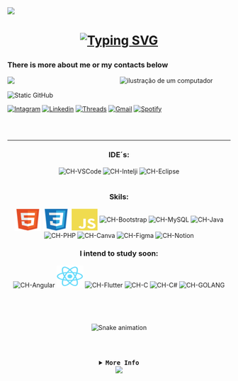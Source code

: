 <img src="https://capsule-render.vercel.app/api?type=waving&color=auto&theme=tokyonight&height=150&section=header" />

<h1 align="center">
  
[![Typing SVG](https://readme-typing-svg.herokuapp.com?font=Fira+Code&pause=1000&color=F70000&width=435&lines=Hello+world%2C+my+name+is+Carlos+H;this+is+my+code+space)](https://git.io/typing-svg)
  

</h1>
  
### There is more about me or my contacts below

<div>
<img src="https://raw.githubusercontent.com/MicaelliMedeiros/micaellimedeiros/master/image/computer-illustration.png" alt="ilustração de um computador" min-width="100px" max-width="200px" width="250px" align="right">
</div>

![](https://api.visitorbadge.io/api/VisitorHit?user=CaosH360&repo=github-visitors-badge&countColor=%23FFFFFF)

<img src="https://img.shields.io/static/v1?label=Overview&message=CarlosH&color=f8efd4&style=for-the-badge&logo=GitHub" alt="Static GitHub">


[![Intagram](https://img.shields.io/badge/Instagram-E4405F?style=for-the-badge&logo=instagram&logoColor=white)](https://www.instagram.com/carloshsantiago__?igsh=eHZ5ZW5oZ3M0NzVt)
[![Linkedin](https://img.shields.io/badge/LinkedIn-0077B5?style=for-the-badge&logo=linkedin&logoColor=white)](https://www.linkedin.com/in/carlos-h-santiago-7411a52a8?utm_source=share&utm_campaign=share_via&utm_content=profile&utm_medium=android_app)
[![Threads](https://img.shields.io/badge/Threads-000000?style=for-the-badge&logo=Threads&logoColor=white)](https://www.threads.net/@carloshsantiago__)
[![Gmail](https://img.shields.io/badge/Gmail-D14836?style=for-the-badge&logo=gmail&logoColor=white)](mailto:carloshsantiago360@gmail.com"></a>)
[![Spotify](https://img.shields.io/badge/Spotify-1ED760?style=for-the-badge&logo=spotify&logoColor=white)](https://open.spotify.com/user/31s4x3jzvfgb73il5iezn6mx2oym?si=u7eXPRlNRkyjgWkyHevb2g)

<br><br>
<hr>

<div align=center>
  
<div style="display: inline_block">
  <h3>IDE´s:</h3>
  <img align="center" alt="CH-VSCode" height="50" width="60"    src="https://cdn.jsdelivr.net/gh/devicons/devicon@latest/icons/vscode/vscode-original.svg" />
  <img  align="center" alt="CH-Intelji" height="50" width="60" src="https://cdn.jsdelivr.net/gh/devicons/devicon@latest/icons/intellij/intellij-original.svg" />
  <img align="center" alt="CH-Eclipse" height="50" width="60"    src="https://cdn.jsdelivr.net/gh/devicons/devicon@latest/icons/eclipse/eclipse-original.svg" />
</div>
  <div style="display: inline_block">
  <br>
  <h3>Skils:</h3>

  <img align="center" alt="CH-HTML" height="50" width="60" src="https://raw.githubusercontent.com/devicons/devicon/master/icons/html5/html5-original.svg">
  <img align="center" alt="CH-CSS" height="50" width="60" src="https://raw.githubusercontent.com/devicons/devicon/master/icons/css3/css3-original.svg">
  <img align="center" alt="CH-JS" height="50" width="60" src="https://raw.githubusercontent.com/devicons/devicon/master/icons/javascript/javascript-plain.svg">
  <img align="center" alt="CH-Bootstrap" height="50" width="60" src="https://cdn.jsdelivr.net/gh/devicons/devicon@latest/icons/bootstrap/bootstrap-original-wordmark.svg" />
  <img align="center" alt="CH-MySQL" height="50" width="60" src="https://cdn.jsdelivr.net/gh/devicons/devicon@latest/icons/mysql/mysql-original-wordmark.svg" />
  <img align="center" alt="CH-Java" height="50" width="60" src="https://cdn.jsdelivr.net/gh/devicons/devicon@latest/icons/java/java-original.svg" />
  <img align="center" alt="CH-PHP" height="50" width="60" src="https://cdn.jsdelivr.net/gh/devicons/devicon@latest/icons/php/php-original.svg" />
  <img align="center" alt="CH-Canva" height="50" width="60"  src="https://cdn.jsdelivr.net/gh/devicons/devicon@latest/icons/canva/canva-original.svg" />
  <img align="center" alt="CH-Figma" height="50" width="60"  src="https://cdn.jsdelivr.net/gh/devicons/devicon@latest/icons/figma/figma-original.svg" />
  <img align="center" alt="CH-Notion" height="50" width="60"  src="https://cdn.jsdelivr.net/gh/devicons/devicon@latest/icons/notion/notion-original.svg" />


<br>
<h3>I intend to study soon:</h3>
<img alt="CH-Angular" height="50" width="60"  src="https://cdn.jsdelivr.net/gh/devicons/devicon@latest/icons/angular/angular-original.svg" />
<img alt="CH-React" height="50" width="60" src="https://raw.githubusercontent.com/devicons/devicon/master/icons/react/react-original.svg">
<img alt="CH-Flutter" height="50" width="60"  src="https://cdn.jsdelivr.net/gh/devicons/devicon@latest/icons/flutter/flutter-original.svg" />
<img alt="CH-C" height="50" width="60"  src="https://cdn.jsdelivr.net/gh/devicons/devicon@latest/icons/c/c-original.svg" />
<img alt="CH-C#" height="50" width="60"  src="https://cdn.jsdelivr.net/gh/devicons/devicon@latest/icons/csharp/csharp-original.svg" />
<img alt="CH-GOLANG" height="50" width="60"  src="https://cdn.jsdelivr.net/gh/devicons/devicon@latest/icons/go/go-original-wordmark.svg" />


<br><br><br>

<img src="https://raw.githubusercontent.com/CaosH360/CaosH360/output/snake.svg" alt="Snake animation" />

 <br><br>
 <details align="center">
     <summary>
       <samp>
         <b>More Info</b>
       </samp>
     </summary>
     <br>
  <div align="center">

  <br>


  <a href="https://github.com/denvercoder1/github-readme-streak-stats" title="Go to Source">
  <img align="center" width=390 src="https://streak-stats.demolab.com/?user=CaosH360&theme=dracula&border=61dafb&hide_border=true" alt="CaosH360" />
</a>
<a href="https://github.com/anuraghazra/github-readme-stats" title="Go to Source">
  <img align="center" width=390 src="https://github-readme-stats.vercel.app/api?username=CaosH360&show_icons=true&theme=dracula&border_color=61dafb&hide_border=true" />
</a>
<br><br>

  
[![Top Langs](https://github-readme-stats.vercel.app/api/top-langs/?username=CaosH360&layout=donut&theme=dracula)](https://github.com/CaosH360)

</div>
<br><br>
  <hr>
<br><br>

  <img src="https://github-readme-activity-graph.vercel.app/graph?username=CaosH360&theme=dracula&bg_color=20232a&hide_border=true" width="100%"/>

  <hr>

![header](https://capsule-render.vercel.app/api?type=venom&text=Repositories&fontColor=ffffff)

<hr>

<br>
<div width="100%" align="center">
  <a align="left" href="https://github.com/CaosH360/ordem_servico" title="Ordem de Serviço"><img align="left" width="350" height="115" src="https://github-readme-stats.vercel.app/api/pin/?username=CaosH360&repo=ordem_servico&theme=dracula&border_color=61dafb&border_radius=10"></a>
  <a align="right" href="https://github.com/CaosH360/site_totoenses" title="Site Totoenses"><img align="right" width="350" height="115" src="https://github-readme-stats.vercel.app/api/pin/?username=CaosH360&repo=site_totoenses&theme=dracula&border_color=61dafb&border_radius=10"></a>
  

</div>
<br/><br/><br/><br/><br/><br/>
<div width="100%" align="center">
  <a align="left" href="https://github.com/CaosH360/Calculadora-WEB" title="Calculadora WEB"><img align="left" width="350" height="115" src="https://github-readme-stats.vercel.app/api/pin/?username=CaosH360&repo=Calculadora-WEB&theme=dracula&border_color=61dafb&border_radius=10"></a>
  <a align="right" href="https://github.com/CaosH360/listas_exercicio_ED" title="Listas de Exercicio de ED"><img align="right" width="350" height="115" src="https://github-readme-stats.vercel.app/api/pin/?username=CaosH360&repo=listas_exercicio_ED&theme=dracula&border_color=61dafb&border_radius=10"></a>

</div>
<br/><br/><br/><br/><br/><br/>

<h4 align="center">
  <a href="https://github.com/CaosH360?tab=repositories" title="Show Repositories">🔎 Show More 🔍</a>
</h4>

 </details>

<img src="https://capsule-render.vercel.app/api?type=waving&color=auto&theme=tokyonight&height=150&section=footer" />
